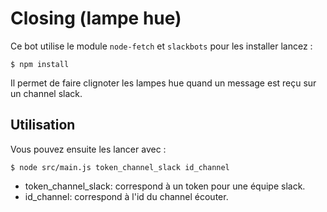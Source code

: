 Closing (lampe hue)
===

Ce bot utilise le module `node-fetch` et `slackbots` pour les installer lancez :
```
$ npm install
```

Il permet de faire clignoter les lampes hue quand un message est reçu sur un channel slack.

Utilisation
---

Vous pouvez ensuite les lancer avec :
```
$ node src/main.js token_channel_slack id_channel
```

* token_channel_slack: correspond à un token pour une équipe slack.
* id_channel: correspond à l'id du channel écouter.
